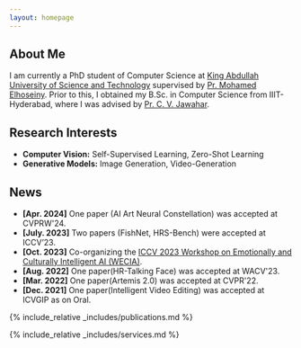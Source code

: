 ```yaml
---
layout: homepage
---
```


## About Me

I am currently a PhD student of Computer Science at [King Abdullah University of Science and Technology](https://www.kaust.edu.sa/en/) supervised by [Pr. Mohamed Elhoseiny](https://www.mohamed-elhoseiny.com/). Prior to this, I obtained my B.Sc. in Computer Science from IIIT-Hyderabad, where I was advised by [Pr. C. V. Jawahar](https://faculty.iiit.ac.in/~jawahar/).

## Research Interests

- **Computer Vision:** Self-Supervised Learning, Zero-Shot Learning
- **Generative Models:** Image Generation, Video-Generation

## News

- **[Apr. 2024]** One paper (AI Art Neural Constellation) was accepted at CVPRW'24.
- **[July. 2023]** Two papers (FishNet, HRS-Bench) were accepted at ICCV’23.
- **[Oct. 2023]** Co-organizing the [ICCV 2023 Workshop on Emotionally and Culturally Intelligent AI (WECIA)](https://iccv23-wecia.github.io/).
- **[Aug. 2022]** One paper(HR-Talking Face) was accepted at WACV'23.
- **[Mar. 2022]** One paper(Artemis 2.0) was accepted at CVPR'22.
- **[Dec. 2021]** One paper(Intelligent Video Editing) was accepted at ICVGIP as on Oral.


{% include_relative _includes/publications.md %}

{% include_relative _includes/services.md %}
